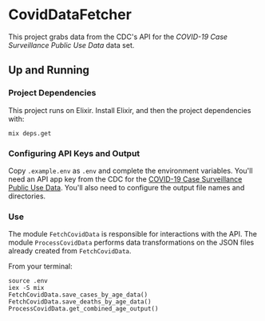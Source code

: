 # CovidDataFetcher

This project grabs data from the CDC's API for the *COVID-19 Case Surveillance Public Use Data* data set.

## Up and Running

### Project Dependencies

This project runs on Elixir. Install Elixir, and then the project dependencies with:

```
mix deps.get
```

### Configuring API Keys and Output

Copy `.example.env` as `.env` and complete the environment variables. You'll need an API app key from the CDC for the [COVID-19 Case Surveillance Public Use Data](https://dev.socrata.com/foundry/data.cdc.gov/vbim-akqf). You'll also need to configure the output file names and directories.

### Use

The module `FetchCovidData` is responsible for interactions with the API. The module `ProcessCovidData` performs data transformations on the JSON files already created from `FetchCovidData`.

From your terminal:
```
source .env
iex -S mix
FetchCovidData.save_cases_by_age_data()
FetchCovidData.save_deaths_by_age_data()
ProcessCovidData.get_combined_age_output()
```
